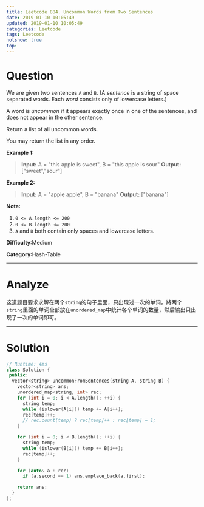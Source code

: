 ```yaml
---
title: Leetcode 884. Uncommon Words from Two Sentences
date: 2019-01-10 10:05:49
updated: 2019-01-10 10:05:49
categories: Leetcode
tags: Leetcode
notshow: true
top:
---
```


# Question

We are given two sentences  `A`  and  `B`. (A  _sentence_ is a string of space separated words. Each  _word_  consists only of lowercase letters.)

A word is  _uncommon_ if it appears exactly once in one of the sentences, and does not appear in the other sentence.

Return a list of all uncommon words.

You may return the list in any order.

**Example 1:**

> **Input:** A = "this apple is sweet", B = "this apple is sour"
> **Output:** ["sweet","sour"]

**Example 2:**

> **Input:** A = "apple apple", B = "banana"
> **Output:** ["banana"]

**Note:**

1.  `0 <= A.length <= 200`
2.  `0 <= B.length <= 200`
3.  `A`  and  `B`  both contain only spaces and lowercase letters.

**Difficulty**:Medium

**Category**:Hash-Table

<!-- more -->

------------

# Analyze

这道题目要求求解在两个`string`的句子里面，只出现过一次的单词，將两个`string`里面的单词全部放在`unordered_map`中统计各个单词的数量，然后输出只出现了一次的单词即可。

------------

# Solution

```cpp
// Runtime: 4ms
class Solution {
 public:
  vector<string> uncommonFromSentences(string A, string B) {
    vector<string> ans;
    unordered_map<string, int> rec;
    for (int i = 0; i < A.length(); ++i) {
      string temp;
      while (islower(A[i])) temp += A[i++];
      rec[temp]++;
      // rec.count(temp) ? rec[temp]++ : rec[temp] = 1;
    }

    for (int i = 0; i < B.length(); ++i) {
      string temp;
      while (islower(B[i])) temp += B[i++];
      rec[temp]++;
    }

    for (auto& a : rec)
      if (a.second == 1) ans.emplace_back(a.first);

    return ans;
  }
};
```
